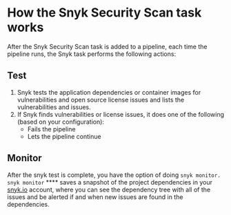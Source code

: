# How the Snyk Security Scan task works

After the Snyk Security Scan task is added to a pipeline, each time the pipeline runs, the Snyk task performs the following actions:

## **Test**

1. Snyk tests the application dependencies or container images for vulnerabilities and open source license issues and lists the vulnerabilities and issues.
2. If Snyk finds vulnerabilities or license issues, it does one of the following (based on your configuration):
   * Fails the pipeline
   * Lets the pipeline continue

## **Monitor**

After the snyk test is complete, you have the option of doing `snyk monitor.` `snyk monitor` **** saves a snapshot of the project dependencies in your [snyk.io](https://snyk.io) account, where you can see the dependency tree with all of the issues and be alerted if and when new issues are found in the dependencies.
